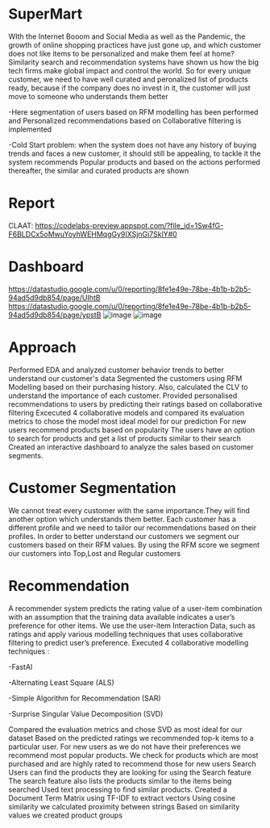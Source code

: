 # SuperMart
WIth the Internet Booom and Social Media as well as the Pandemic, the growth of online shopping practices have just gone up, and which customer does not like items to be personalized and make them feel at home? Similarity search and recommendation systems have shown us how the big tech firms make global impact and control the world.
So for every unique customer, we need to have well curated and peronalized list of products ready, because if the company does no invest in it, the customer will just move to someone who understands them better

-Here segmentation of users based on RFM modelling has been performed and Personalized recommendations based on Collaborative filtering is implemented 

-Cold Start problem: when the system does not have any history of buying trends and faces a new customer, it should still be appealing, to tackle it the system recommends Popular products and based on the actions performed thereafter, the similar and curated products are shown
 
 # Report
 
 CLAAT: https://codelabs-preview.appspot.com/?file_id=1Sw4fG-F6BLDCx5oMwuYoyhWEHMqgGy9IXSjnGi7SklY#0
 
# Dashboard

https://datastudio.google.com/u/0/reporting/8fe1e49e-78be-4b1b-b2b5-94ad5d9db854/page/UIhtB
https://datastudio.google.com/u/0/reporting/8fe1e49e-78be-4b1b-b2b5-94ad5d9db854/page/ypstB
![image](https://user-images.githubusercontent.com/49743328/113927956-27a98900-97bc-11eb-9d80-06853d7dac37.png)
![image](https://user-images.githubusercontent.com/49743328/113927989-309a5a80-97bc-11eb-92e7-440f8e2565ca.png)

# Approach

Performed EDA and analyzed customer behavior trends to better understand our customer's data
Segmented the customers using RFM Modelling based on their purchasing history. Also, calculated the CLV to understand the importance of each customer.
Provided personalised recommendations to users by predicting their ratings based on collaborative filtering
Excecuted 4 collaborative models and compared its evaluation metrics to chose the model most ideal model for our prediction
For new users recommend products based on popularity
The users have an option to search for products and get a list of products similar to their search
Created an interactive dashboard to analyze the sales based on customer segments.

# Customer Segmentation

We cannot treat every customer with the same importance.They will find another option which understands them better.
Each customer has a different profile and we need to tailor our recommendations based on their profiles.
In order to better understand our customers we segment our customers based on their RFM values.
By using the RFM score we segment our customers into Top,Lost and Regular customers

# Recommendation

A recommender system predicts the rating value of a user-item combination with an assumption that the training data available indicates a user’s preference for other items.
We use the user-item Interaction Data, such as ratings and apply various modelling techniques that uses collaborative filtering to predict user’s preference.
Executed 4 collaborative modelling techniques :

-FastAI

-Alternating Least Square (ALS)

-Simple Algorithm for Recommendation (SAR)

-Surprise Singular Value Decomposition (SVD)

Compared the evaluation metrics and chose SVD as most ideal for our dataset
Based on the predicted ratings we recommended top-k items to a particular user.
For new users as we do not have their preferences we recommend most popular products.
We check for products which are most purchased and are highly rated to recommend those for new users
Search
Users can find the products they are looking for using the Search feature
The search feature also lists the products similar to the items being searched
Used text processing to find similar products.
Created a Document Term Matrix using TF-IDF to extract vectors
Using cosine similarity we calculated proximity between strings
Based on similarity values we created product groups
